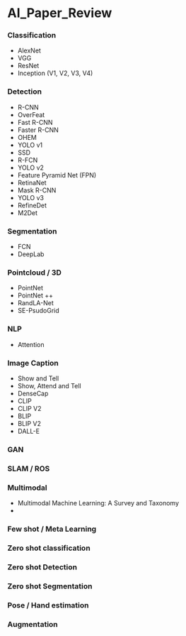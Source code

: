 # AI_Paper_Review

### Classification
- AlexNet
- VGG
- ResNet
- Inception (V1, V2, V3, V4)

### Detection
- R-CNN
- OverFeat
- Fast R-CNN
- Faster R-CNN
- OHEM
- YOLO v1
- SSD
- R-FCN
- YOLO v2
- Feature Pyramid Net (FPN)
- RetinaNet
- Mask R-CNN
- YOLO v3
- RefineDet
- M2Det

### Segmentation
- FCN
- DeepLab

### Pointcloud / 3D
- PointNet
- PointNet ++
- RandLA-Net
- SE-PsudoGrid

### NLP
- Attention

### Image Caption
- Show and Tell
- Show, Attend and Tell
- DenseCap
- CLIP
- CLIP V2
- BLIP
- BLIP V2
- DALL-E

### GAN


### SLAM / ROS


### Multimodal
- Multimodal Machine Learning: A Survey and Taxonomy
- 

### Few shot / Meta Learning


### Zero shot classification


### Zero shot Detection


### Zero shot Segmentation


### Pose / Hand estimation


### Augmentation
